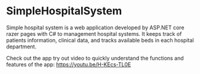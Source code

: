 # SimpleHospitalSystem
Simple hospital system is a web application developed by ASP.NET core razer pages with C# to management hospital systems. 
It keeps track of patients information, clinical data, and tracks available beds in each hospital department.

Check out the app try out video to quickly understand the functions and features of the app: https://youtu.be/H-KEcs-TL0E
